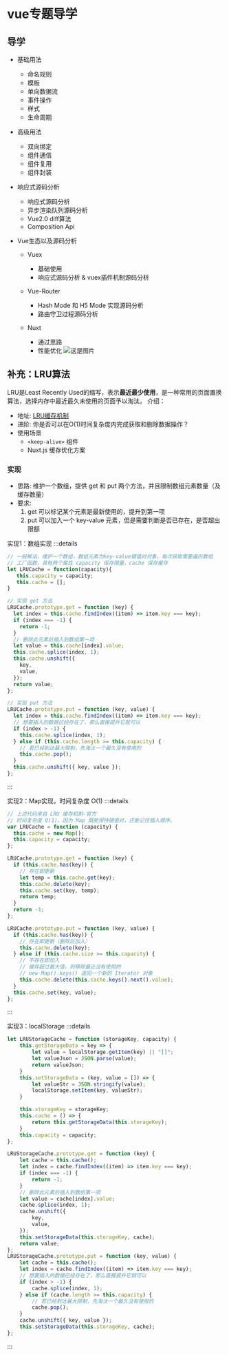 # vue专题导学

## 导学
- 基础用法
  - 命名规则
  - 模板
  - 单向数据流
  - 事件操作
  - 样式
  - 生命周期
- 高级用法
  - 双向绑定
  - 组件通信
  - 组件复用
  - 组件封装
- 响应式源码分析
  - 响应式源码分析
  - 异步渲染队列源码分析
  - Vue2.0 diff算法
  - Composition Api

- Vue生态以及源码分析
  - Vuex
    - 基础使用
    - 响应式源码分析 & vuex插件机制源码分析

  - Vue-Router
    - Hash Mode 和 H5 Mode 实现源码分析
    - 路由守卫过程源码分析

  - Nuxt
    - 通过思路
    - 性能优化
![这是图片](/img/course-img.jpg)



## 补充：LRU算法
LRU是Least Recently Used的缩写，表示**最近最少使用**，是一种常用的页面置换算法，选择内存中最近最久未使用的页面予以淘汰。
介绍：[](https://baike.baidu.com/item/LRU)

- 地址: [LRU缓存机制](https://leetcode-cn.com/problems/lru-cache/)
- 进阶: 你是否可以在O(1)时间复杂度内完成获取和删除数据操作？
- 使用场景
   - `<keep-alive>` 组件
   - Nuxt.js  缓存优化方案

### 实现
- 思路: 维护一个数组，提供 get 和 put 两个方法，并且限制数组元素数量（及缓存数量）
- 要求: 
  1. get 可以标记某个元素是最新使用的，提升到第一项
  2. put 可以加入一个 key-value 元素，但是需要判断是否已存在，是否超出限额

实现1：数组实现
:::details
```js
// 一般解法，维护一个数组，数组元素为key-value键值对对象，每次获取需要遍历数组
// 工厂函数，具有两个属性 capacity 保存限量，cache 保存缓存
let LRUCache = function(capacity){
   this.capacity = capacity;
   this.cache = [];
}

// 实现 get 方法
LRUCache.prototype.get = function (key) {
  let index = this.cache.findIndex((item) => item.key === key);
  if (index === -1) {
    return -1;
  }
  // 删除此元素后插入到数组第一项
  let value = this.cache[index].value;
  this.cache.splice(index, 1);
  this.cache.unshift({
    key,
    value,
  });
  return value;
};

// 实现 put 方法
LRUCache.prototype.put = function (key, value) {
  let index = this.cache.findIndex((item) => item.key === key);
  // 想要插入的数据已经存在了，那么直接提升它就可以
  if (index > -1) {
    this.cache.splice(index, 1);
  } else if (this.cache.length >= this.capacity) {
    // 若已经到达最大限制，先淘汰一个最久没有使用的
    this.cache.pop();
  }
  this.cache.unshift({ key, value });
};

```
:::

实现2：Map实现，时间复杂度 O(1)
:::details
```js
// 上述代码来自 LRU 缓存机制-官方
// 时间复杂度 O(1)，因为 Map 既能保持键值对，还能记住插入顺序。
var LRUCache = function (capacity) {
  this.cache = new Map();
  this.capacity = capacity;
};

LRUCache.prototype.get = function (key) {
  if (this.cache.has(key)) {
    // 存在即更新
    let temp = this.cache.get(key);
    this.cache.delete(key);
    this.cache.set(key, temp);
    return temp;
  }
  return -1;
};

LRUCache.prototype.put = function (key, value) {
  if (this.cache.has(key)) {
    // 存在即更新（删除后加入）
    this.cache.delete(key);
  } else if (this.cache.size >= this.capacity) {
    // 不存在即加入
    // 缓存超过最大值，则移除最近没有使用的
    // new Map().keys() 返回一个新的 Iterator 对象
    this.cache.delete(this.cache.keys().next().value);
  }
  this.cache.set(key, value);
};

```
:::

实现3：localStorage
:::details
```js
let LRUStorageCache = function (storageKey, capacity) {
    this.getStorageData = key => {
        let value = localStorage.getItem(key) || "[]";
        let valueJson = JSON.parse(value);
        return valueJson;
    }
    this.setStorageData = (key, value = []) => {
        let valueStr = JSON.stringify(value);
        localStorage.setItem(key, valueStr);
    }

    this.storageKey = storageKey;
    this.cache = () => {
        return this.getStorageData(this.storageKey);
    }
    this.capacity = capacity;
};

LRUStorageCache.prototype.get = function (key) {
    let cache = this.cache();
    let index = cache.findIndex((item) => item.key === key);
    if (index === -1) {
        return -1;
    }
    // 删除此元素后插入到数组第一项
    let value = cache[index].value;
    cache.splice(index, 1);
    cache.unshift({
        key,
        value,
    });
    this.setStorageData(this.storageKey, cache);
    return value;
};
LRUStorageCache.prototype.put = function (key, value) {
    let cache = this.cache();
    let index = cache.findIndex((item) => item.key === key);
    // 想要插入的数据已经存在了，那么直接提升它就可以
    if (index > -1) {
        cache.splice(index, 1);
    } else if (cache.length >= this.capacity) {
        // 若已经到达最大限制，先淘汰一个最久没有使用的
        cache.pop();
    }
    cache.unshift({ key, value });
    this.setStorageData(this.storageKey, cache);
};
```
:::

